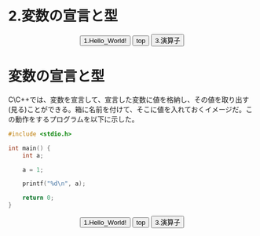 # 2.変数の宣言と型
<div align="center">
    <a href="../1.Hello_World"><button>1.Hello_World!</button></a>
    <a href="../.."><button>top</button></a>
    <a href="../3.演算子/"><button>3.演算子</button></a>
</div>

# 変数の宣言と型
C\C++では、変数を宣言して、宣言した変数に値を格納し、その値を取り出す(見る)ことができる。箱に名前を付けて、そこに値を入れておくイメージだ。この動作をするプログラムを以下に示した。

``` cpp
#include <stdio.h>

int main() {
    int a;

    a = 1;

    printf("%d\n", a);

    return 0;
}
```

<div align="center">
    <a href="./1.Hello_World!.md"><button>1.Hello_World!</button></a>
    <a href="../index.md"><button>top</button></a>
    <a href="./3.演算子.md"><button>3.演算子</button></a>
</div>
